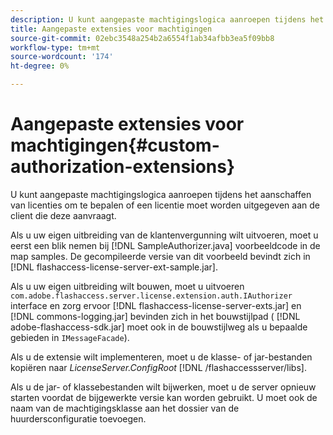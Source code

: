 ```yaml
---
description: U kunt aangepaste machtigingslogica aanroepen tijdens het aanschaffen van licenties om te bepalen of een licentie moet worden uitgegeven aan de client die deze aanvraagt.
title: Aangepaste extensies voor machtigingen
source-git-commit: 02ebc3548a254b2a6554f1ab34afbb3ea5f09bb8
workflow-type: tm+mt
source-wordcount: '174'
ht-degree: 0%

---
```


# Aangepaste extensies voor machtigingen{#custom-authorization-extensions}

U kunt aangepaste machtigingslogica aanroepen tijdens het aanschaffen van licenties om te bepalen of een licentie moet worden uitgegeven aan de client die deze aanvraagt.

Als u uw eigen uitbreiding van de klantenvergunning wilt uitvoeren, moet u eerst een blik nemen bij [!DNL SampleAuthorizer.java] voorbeeldcode in de map samples. De gecompileerde versie van dit voorbeeld bevindt zich in [!DNL flashaccess-license-server-ext-sample.jar].

Als u uw eigen uitbreiding wilt bouwen, moet u uitvoeren `com.adobe.flashaccess.server.license.extension.auth.IAuthorizer` interface en zorg ervoor [!DNL flashaccess-license-server-exts.jar] en [!DNL commons-logging.jar] bevinden zich in het bouwstijlpad ( [!DNL adobe-flashaccess-sdk.jar] moet ook in de bouwstijlweg als u bepaalde gebieden in `IMessageFacade`).

Als u de extensie wilt implementeren, moet u de klasse- of jar-bestanden kopiëren naar *LicenseServer.ConfigRoot* [!DNL /flashaccessserver/libs].

Als u de jar- of klassebestanden wilt bijwerken, moet u de server opnieuw starten voordat de bijgewerkte versie kan worden gebruikt. U moet ook de naam van de machtigingsklasse aan het dossier van de huurdersconfiguratie toevoegen.
